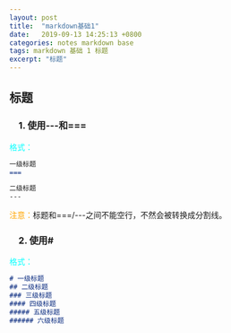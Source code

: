 ```yaml
---
layout: post
title:  "markdown基础1"
date:   2019-09-13 14:25:13 +0800
categories: notes markdown base
tags: markdown 基础 1 标题
excerpt: "标题"
---
```


## 标题

### &emsp;1. 使用---和===

<span style="color:aqua">格式：</span>

```markdown
一级标题
===

二级标题
---
```

<span style="color:orange">注意：</span>标题和===/---之间不能空行，不然会被转换成分割线。

### &emsp;2. 使用\#

<span style="color:aqua">格式：</span>

```markdown
# 一级标题
## 二级标题
### 三级标题
#### 四级标题
##### 五级标题
###### 六级标题
```
